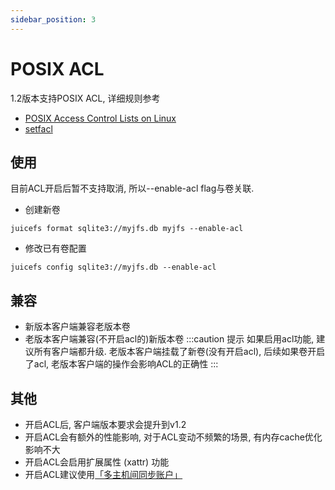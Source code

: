 ```yaml
---
sidebar_position: 3
---
```

# POSIX ACL

1.2版本支持POSIX ACL, 详细规则参考
- [POSIX Access Control Lists on Linux](https://www.usenix.org/legacy/publications/library/proceedings/usenix03/tech/freenix03/full_papers/gruenbacher/gruenbacher_html/main.html#:~:text=Access%20Check%20Algorithm&text=The%20ACL%20entries%20are%20looked,matching%20entry%20contains%20sufficient%20permissions.)
- [setfacl](https://linux.die.net/man/1/setfacl)

## 使用
目前ACL开启后暂不支持取消, 所以--enable-acl flag与卷关联.

- 创建新卷
```shell
juicefs format sqlite3://myjfs.db myjfs --enable-acl
```

- 修改已有卷配置
```shell
juicefs config sqlite3://myjfs.db --enable-acl
```

## 兼容
- 新版本客户端兼容老版本卷
- 老版本客户端兼容(不开启acl的)新版本卷
:::caution 提示
如果启用acl功能, 建议所有客户端都升级. 老版本客户端挂载了新卷(没有开启acl), 后续如果卷开启了acl, 老版本客户端的操作会影响ACL的正确性
:::

## 其他
- 开启ACL后, 客户端版本要求会提升到v1.2
- 开启ACL会有额外的性能影响, 对于ACL变动不频繁的场景, 有内存cache优化影响不大
- 开启ACL会启用扩展属性 (xattr) 功能
- 开启ACL建议使用[「多主机间同步账户」](../administration/sync_accounts_between_multiple_hosts.md)